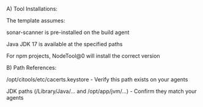A) Tool Installations:

The template assumes:

sonar-scanner is pre-installed on the build agent

Java JDK 17 is available at the specified paths

For npm projects, NodeTool@0 will install the correct version

B) Path References:

/opt/citools/etc/cacerts.keystore - Verify this path exists on your agents

JDK paths (/Library/Java/... and /opt/app/jvm/...) - Confirm they match your agents
